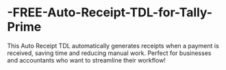 # -FREE-Auto-Receipt-TDL-for-Tally-Prime
This Auto Receipt TDL automatically generates receipts when a payment is received, saving time and reducing manual work. Perfect for businesses and accountants who want to streamline their workflow!
